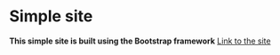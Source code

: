 # Simple site 
**This simple site is built using the Bootstrap framework**
[Link to the site](https://rss-777.github.io/Bootstrap_website/)
